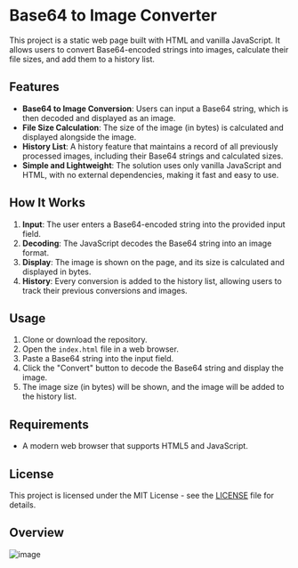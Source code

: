 # Base64 to Image Converter

This project is a static web page built with HTML and vanilla JavaScript. It allows users to convert Base64-encoded strings into images, calculate their file sizes, and add them to a history list.

## Features

- **Base64 to Image Conversion**: Users can input a Base64 string, which is then decoded and displayed as an image.
- **File Size Calculation**: The size of the image (in bytes) is calculated and displayed alongside the image.
- **History List**: A history feature that maintains a record of all previously processed images, including their Base64 strings and calculated sizes.
- **Simple and Lightweight**: The solution uses only vanilla JavaScript and HTML, with no external dependencies, making it fast and easy to use.

## How It Works

1. **Input**: The user enters a Base64-encoded string into the provided input field.
2. **Decoding**: The JavaScript decodes the Base64 string into an image format.
3. **Display**: The image is shown on the page, and its size is calculated and displayed in bytes.
4. **History**: Every conversion is added to the history list, allowing users to track their previous conversions and images.

## Usage

1. Clone or download the repository.
2. Open the `index.html` file in a web browser.
3. Paste a Base64 string into the input field.
4. Click the "Convert" button to decode the Base64 string and display the image.
5. The image size (in bytes) will be shown, and the image will be added to the history list.

## Requirements

- A modern web browser that supports HTML5 and JavaScript.

## License

This project is licensed under the MIT License - see the [LICENSE](LICENSE) file for details.

## Overview

![image](https://github.com/user-attachments/assets/9fee48f1-d0c3-4a49-a043-977b161e5906)

